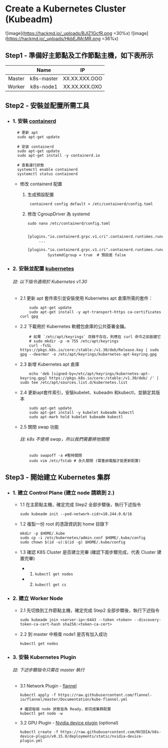 # Create a Kubernetes Cluster (Kubeadm)

![image](https://hackmd.io/_uploads/BJIZ1GcfR.png =30%x) ![image](https://hackmd.io/_uploads/HkbEJMcMR.png =36%x)


## Step1 - 準備好主節點及工作節點主機，如下表所示

|           |   Name        |   IP              |
|   :----:  |   :----:      |   :----:          |
|   Master  |   k8s-master  |   XX.XX.XXX.OOO   |
|   Worker  |   k8s-node1   |   XX.XX.XXX.OXO   |

## Step2 - 安裝並配置所需工具

- ### 1. 安裝 [containerd](https://k8s.huweihuang.com/project/runtime/containerd/install-containerd)

        # 更新 apt
        sudo apt-get update

        # 安装 containerd
        sudo apt-get update
        sudo apt-get install -y containerd.io

        # 查看運行狀態
        systemctl enable containerd
        systemctl status containerd

  - 修改 containerd 配置

    1. 生成預設配置

            containerd config default > /etc/containerd/config.toml

    2. 修改 CgroupDriver 為 systemd

        ```sudo nano /etc/containerd/config.toml```

            [plugins."io.containerd.grpc.v1.cri".containerd.runtimes.runc]
                ...
                [plugins."io.containerd.grpc.v1.cri".containerd.runtimes.runc.options]
                    SystemdCgroup = true  # 預設是 false

- ### 2. 安裝並配置 [kubernetes](https://kubernetes.io/zh-cn/docs/setup/production-environment/tools/kubeadm/install-kubeadm/)

    ###### 註: 以下指令適用於 Kubernetes v1.30

  - 2.1 更新 apt 套件索引並安裝使用 Kubernetes apt 倉庫所需的套件：

            sudo apt-get update
            sudo apt-get install -y apt-transport-https ca-certificates curl gpg

  - 2.2 下載用於 Kubernetes 軟體包倉庫的公共簽署金鑰。

            # 如果 `/etc/apt/keyrings` 目錄不存在，則應在 curl 命令之前創建它
            # sudo mkdir -p -m 755 /etc/apt/keyrings
            curl -fsSL https://pkgs.k8s.io/core:/stable:/v1.30/deb/Release.key | sudo gpg --dearmor -o /etc/apt/keyrings/kubernetes-apt-keyring.gpg

  - 2.3 新增 Kubernetes apt 倉庫

            echo 'deb [signed-by=/etc/apt/keyrings/kubernetes-apt-keyring.gpg] https://pkgs.k8s.io/core:/stable:/v1.30/deb/ /' | sudo tee /etc/apt/sources.list.d/kubernetes.list

  - 2.4 更新apt套件索引，安裝kubelet、kubeadm 和kubectl，並鎖定其版本

            sudo apt-get update
            sudo apt-get install -y kubelet kubeadm kubectl
            sudo apt-mark hold kubelet kubeadm kubectl

  - 2.5 關閉 swap 功能

    ###### 註: k8s 不使用 swap，所以我們需要將他關閉

            sudo swapoff -a #暫時關閉
            sudo vim /etc/fstab # 永久關閉 (需重啟電腦才能更新配置)

## Step3 - 開始建立 Kubernetes 集群

- ### 1. 建立 Control Plane (建立 node 請跳到 2.)

  - 1.1 在主節點主機，確定完成 Step2 全部步驟後，執行下述指令

        sudo kubeadm init --pod-network-cidr=10.244.0.0/16

  - 1.2 複製一份 root 的憑證資訊到 home 目錄下

        mkdir -p $HOME/.kube
        sudo cp -i /etc/kubernetes/admin.conf $HOME/.kube/config
        sudo chown $(id -u):$(id -g) $HOME/.kube/config

  - 1.3 確認 K8S Cluster 是否建立完畢 (確認下面步驟完成，代表 Cluster 建置完畢)

    - 1. ```kubectl get nodes```
    - 2. ```kubectl get cs```

- ### 2. 建立 Worker Node

  - 2.1 先切換到工作節點主機，確定完成 Step2 全部步驟後，執行下述指令

        sudo kubeadm join <server-ip>:6443 --token <token> --discovery-token-ca-cert-hash sha256:<token-ca-cert>

  - 2.2 到 master 中檢查 node1 是否有加入成功

        kubectl get nodes

- ### 3. 安裝 Kubernetes Plugin

    ###### 註: 下述步驟指令只需在 master 執行

  - 3.1 Network Plugin - [flannel](https://github.com/flannel-io/flannel)

        kubectl apply -f https://raw.githubusercontent.com/flannel-io/flannel/master/Documentation/kube-flannel.yml

        # 確認每個 node 狀態皆為 Ready，即完成集群配置
        kubectl get node -w

  - 3.2 GPU Plugin -  [Nvidia device plugin](https://github.com/NVIDIA/k8s-device-plugin) (optional)

        kubectl create -f https://raw.githubusercontent.com/NVIDIA/k8s-device-plugin/v0.15.0/deployments/static/nvidia-device-plugin.yml
